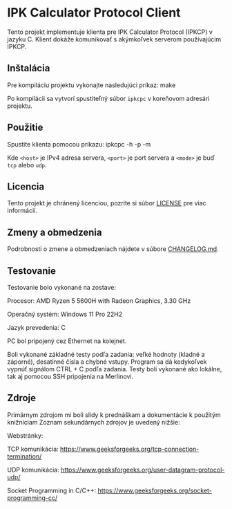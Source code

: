 # IPK Calculator Protocol Client

Tento projekt implementuje klienta pre IPK Calculator Protocol (IPKCP) v jazyku C. Klient dokáže komunikovať s akýmkoľvek serverom používajúcim IPKCP.

## Inštalácia

Pre kompiláciu projektu vykonajte nasledujúci príkaz: make

Po kompilácii sa vytvorí spustiteľný súbor `ipkcpc` v koreňovom adresári projektu.

## Použitie

Spustite klienta pomocou príkazu: ipkcpc -h <host> -p <port> -m <mode>

Kde `<host>` je IPv4 adresa servera, `<port>` je port servera a `<mode>` je buď `tcp` alebo `udp`.

## Licencia

Tento projekt je chránený licenciou, pozrite si súbor [LICENSE](LICENSE) pre viac informácií.

## Zmeny a obmedzenia

Podrobnosti o zmene a obmedzeniach nájdete v súbore [CHANGELOG.md](CHANGELOG.md).

## Testovanie

Testovanie bolo vykonané na zostave:

Procesor: AMD Ryzen 5 5600H with Radeon Graphics, 3.30 GHz

Operačný systém: Windows 11 Pro 22H2

Jazyk prevedenia: C

PC bol pripojený cez Ethernet na kolejnet.

Boli vykonané základné testy podľa zadania: veľké hodnoty (kladné a záporné), 
desatinné čísla a chybné vstupy. Program sa dá kedykoľvek vypnúť signálom CTRL + C podľa zadania. 
Testy boli vykonané ako lokálne, tak aj pomocou SSH pripojenia na Merlinovi.

## Zdroje
Primárnym zdrojom mi boli slidy k prednáškam a dokumentácie k použitým knižniciam 
Zoznam sekundárnych zdrojov je uvedený nižšie:

Webstránky:

TCP komunikácia: https://www.geeksforgeeks.org/tcp-connection-termination/

UDP komunikácia: https://www.geeksforgeeks.org/user-datagram-protocol-udp/

Socket Programming in C/C++: https://www.geeksforgeeks.org/socket-programming-cc/
